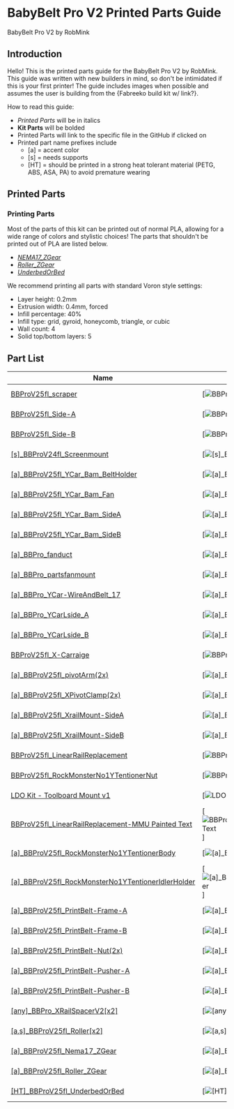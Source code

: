 # BabyBelt Pro V2 Printed Parts Guide
BabyBelt Pro V2 by RobMink

## Introduction
Hello! This is the printed parts guide for the BabyBelt Pro V2 by RobMink. 
This guide was written with new builders in mind, so don't be intimidated if this is your first printer! 
The guide includes images when possible and assumes the user is building from the {Fabreeko build kit w/ link?}. 

How to read this guide:
 - *Printed Parts* will be in italics
 - **Kit Parts** will be bolded
 - Printed Parts will link to the specific file in the GitHub if clicked on
 - Printed part name prefixes include
   - [a] = accent color
   - [s] = needs supports
   - [HT] = should be printed in a strong heat tolerant material (PETG, ABS, ASA, PA) to avoid premature wearing

## Printed Parts
### Printing Parts
Most of the parts of this kit can be printed out of normal PLA, allowing for a wide range of colors and stylistic choices! The parts that shouldn't be printed out of PLA are listed below. 

- [*NEMA17_ZGear*](../STLs/ZBeltDrive/[a]_BBProV25fl_Nema17_ZGear.stl)
- [*Roller_ZGear*](../STLs/ZBeltDrive/[a]_BBProV25fl_Roller_ZGear.stl)
- [*UnderbedOrBed*](../STLs/ZBeltDrive/[HT]_BBProV25fl_UnderbedOrBed.stl)

We recommend printing all parts with standard Voron style settings:

- Layer height: 0.2mm
- Extrusion width: 0.4mm, forced
- Infill percentage: 40%
- Infill type: grid, gyroid, honeycomb, triangle, or cubic
- Wall count: 4
- Solid top/bottom layers: 5


## Part List
|Name|Image|Area|Color|Supports|Material|Description
|-----|-----|-----|-----|-----|-----|-----
|[BBProV25fl_scraper](../STLs/Frame/BBProV25fl_scraper.stl)|[![BBProV25fl_scraper](./images/printed_parts/Frame/BBProV25fl_scraper.jpg)]|Frame|Main|No|PLA or Better|
|[BBProV25fl_Side-A](../STLs/Frame/BBProV25fl_Side-A.stl)|[![BBProV25fl_Side-A](./images/printed_parts/Frame/BBProV25fl_Side-A.jpg)]|Frame|Main|No|PLA or Better|
|[BBProV25fl_Side-B](../STLs/Frame/BBProV25fl_Side-B.stl)|[![BBProV25fl_Side-B](./images/printed_parts/Frame/BBProV25fl_Side-B.jpg)]|Frame|Main|No|PLA or Better|
|[[s]_BBProV24fl_Screenmount](../STLs/Frame/[s]_BBProV24fl_Screenmount.stl)|[![[s]_BBProV24fl_Screenmount](./images/printed_parts/Frame/[s]_BBProV24fl_Screenmount.jpg)]|Frame|Main|Yes|PLA or Better|
|[[a]_BBProV25fl_YCar_Bam_BeltHolder](../STLs/Gantry/Carriage/Bambu/[a]_BBProV25fl_YCar_Bam_BeltHolder.stl)|[![[a]_BBProV25fl_YCar_Bam_BeltHolder](./images/printed_parts/Gantry/Carriage/Bambu/[a]_BBProV25fl_YCar_Bam_BeltHolder.jpg)]|Gantry/Carriage/Bambu|Accent|No|PLA or Better|
|[[a]_BBProV25fl_YCar_Bam_Fan](../STLs/Gantry/Carriage/Bambu/[a]_BBProV25fl_YCar_Bam_Fan.stl)|[![[a]_BBProV25fl_YCar_Bam_Fan](./images/printed_parts/Gantry/Carriage/Bambu/[a]_BBProV25fl_YCar_Bam_Fan.jpg)]|Gantry/Carriage/Bambu|Accent|No|PLA or Better|
|[[a]_BBProV25fl_YCar_Bam_SideA](../STLs/Gantry/Carriage/Bambu/[a]_BBProV25fl_YCar_Bam_SideA.stl)|[![[a]_BBProV25fl_YCar_Bam_SideA](./images/printed_parts/Gantry/Carriage/Bambu/[a]_BBProV25fl_YCar_Bam_SideA.jpg)]|Gantry/Carriage/Bambu|Accent|No|PLA or Better|
|[[a]_BBProV25fl_YCar_Bam_SideB](../STLs/Gantry/Carriage/Bambu/[a]_BBProV25fl_YCar_Bam_SideB.stl)|[![[a]_BBProV25fl_YCar_Bam_SideB](./images/printed_parts/Gantry/Carriage/Bambu/[a]_BBProV25fl_YCar_Bam_SideB.jpg)]|Gantry/Carriage/Bambu|Accent|No|PLA or Better|
|[[a]_BBPro_fanduct](../STLs/Gantry/Carriage/Revo/[a]_BBPro_fanduct.stl)|[![[a]_BBPro_fanduct](./images/printed_parts/Gantry/Carriage/Revo/[a]_BBPro_fanduct.jpg)]|Gantry/Carriage/Revo|Accent|No|PLA or Better|
|[[a]_BBPro_partsfanmount](../STLs/Gantry/Carriage/Revo/[a]_BBPro_partsfanmount.stl)|[![[a]_BBPro_partsfanmount](./images/printed_parts/Gantry/Carriage/Revo/[a]_BBPro_partsfanmount.jpg)]|Gantry/Carriage/Revo|Accent|No|PLA or Better|
|[[a]_BBPro_YCar-WireAndBelt_17](../STLs/Gantry/Carriage/Revo/[a]_BBPro_YCar-WireAndBelt_17.stl)|[![[a]_BBPro_YCar-WireAndBelt_17](./images/printed_parts/Gantry/Carriage/Revo/[a]_BBPro_YCar-WireAndBelt_17.jpg)]|Gantry/Carriage/Revo|Accent|No|PLA or Better|
|[[a]_BBPro_YCarLside_A](../STLs/Gantry/Carriage/Revo/[a]_BBPro_YCarLside_A.stl)|[![[a]_BBPro_YCarLside_A](./images/printed_parts/Gantry/Carriage/Revo/[a]_BBPro_YCarLside_A.jpg)]|Gantry/Carriage/Revo|Accent|No|PLA or Better|
|[[a]_BBPro_YCarLside_B](../STLs/Gantry/Carriage/Revo/[a]_BBPro_YCarLside_B.stl)|[![[a]_BBPro_YCarLside_B](./images/printed_parts/Gantry/Carriage/Revo/[a]_BBPro_YCarLside_B.jpg)]|Gantry/Carriage/Revo|Accent|No|PLA or Better|
|[BBProV25fl_X-Carraige](../STLs/Gantry/X/BBProV25fl_X-Carraige.stl)|[![BBProV25fl_X-Carraige](./images/printed_parts/Gantry/X/BBProV25fl_X-Carraige.jpg)]|Gantry/X|Main|No|PLA or Better|
|[[a]_BBProV25fl_pivotArm(2x)](../STLs/Gantry/X/[a]_BBProV25fl_pivotArm(2x).stl)|[![[a]_BBProV25fl_pivotArm(2x)](./images/printed_parts/Gantry/X/[a]_BBProV25fl_pivotArm(2x).jpg)]|Gantry/X|Accent|No|PLA or Better|
|[[a]_BBProV25fl_XPivotClamp(2x)](../STLs/Gantry/X/[a]_BBProV25fl_XPivotClamp(2x).stl)|[![[a]_BBProV25fl_XPivotClamp(2x)](./images/printed_parts/Gantry/X/[a]_BBProV25fl_XPivotClamp(2x).jpg)]|Gantry/X|Accent|No|PLA or Better|
|[[a]_BBProV25fl_XrailMount-SideA](../STLs/Gantry/X/[a]_BBProV25fl_XrailMount-SideA.stl)|[![[a]_BBProV25fl_XrailMount-SideA](./images/printed_parts/Gantry/X/[a]_BBProV25fl_XrailMount-SideA.jpg)]|Gantry/X|Accent|No|PLA or Better|
|[[a]_BBProV25fl_XrailMount-SideB](../STLs/Gantry/X/[a]_BBProV25fl_XrailMount-SideB.stl)|[![[a]_BBProV25fl_XrailMount-SideB](./images/printed_parts/Gantry/X/[a]_BBProV25fl_XrailMount-SideB.jpg)]|Gantry/X|Accent|No|PLA or Better|
|[BBProV25fl_LinearRailReplacement](../STLs/Gantry/Y/BBProV25fl_LinearRailReplacement.stl)|[![BBProV25fl_LinearRailReplacement](./images/printed_parts/Gantry/Y/BBProV25fl_LinearRailReplacement.jpg)]|Gantry/Y|Main|No|PLA or Better|
|[BBProV25fl_RockMonsterNo1YTentionerNut](../STLs/Gantry/Y/BBProV25fl_RockMonsterNo1YTentionerNut.stl)|[![BBProV25fl_RockMonsterNo1YTentionerNut](./images/printed_parts/Gantry/Y/BBProV25fl_RockMonsterNo1YTentionerNut.jpg)]|Gantry/Y|Main|No|PLA or Better|
|[LDO Kit - Toolboard Mount v1](../STLs/Gantry/Y/LDO%20Kit%20-%20Toolboard%20Mount%20v1.stl)|[![LDO Kit - Toolboard Mount v1](./images/printed_parts/Gantry/Y/LDO%20Kit%20-%20Toolboard%20Mount%20v1.jpg)]|Gantry/Y|Main|No|PLA or Better|
|[BBProV25fl_LinearRailReplacement-MMU Painted Text](../STLs/Gantry/Y/MMU%20&%20AMS/BBProV25fl_LinearRailReplacement-MMU%20Painted%20Text.3mf)|[![BBProV25fl_LinearRailReplacement-MMU Painted Text](./images/printed_parts/Gantry/Y/MMU%20&%20AMS/BBProV25fl_LinearRailReplacement-MMU%20Painted%20Text.3mf)]|Gantry/Y/MMU & AMS|Main|No|PLA or Better|
|[[a]_BBProV25fl_RockMonsterNo1YTentionerBody](../STLs/Gantry/Y/[a]_BBProV25fl_RockMonsterNo1YTentionerBody.stl)|[![[a]_BBProV25fl_RockMonsterNo1YTentionerBody](./images/printed_parts/Gantry/Y/[a]_BBProV25fl_RockMonsterNo1YTentionerBody.jpg)]|Gantry/Y|Accent|No|PLA or Better|
|[[a]_BBProV25fl_RockMonsterNo1YTentionerIdlerHolder](../STLs/Gantry/Y/[a]_BBProV25fl_RockMonsterNo1YTentionerIdlerHolder.stl)|[![[a]_BBProV25fl_RockMonsterNo1YTentionerIdlerHolder](./images/printed_parts/Gantry/Y/[a]_BBProV25fl_RockMonsterNo1YTentionerIdlerHolder.jpg)]|Gantry/Y|Accent|No|PLA or Better|
|[[a]_BBProV25fl_PrintBelt-Frame-A](../STLs/PrintBelt/[a]_BBProV25fl_PrintBelt-Frame-A.stl)|[![[a]_BBProV25fl_PrintBelt-Frame-A](./images/printed_parts/PrintBelt/[a]_BBProV25fl_PrintBelt-Frame-A.jpg)]|PrintBelt|Accent|No|PLA or Better|
|[[a]_BBProV25fl_PrintBelt-Frame-B](../STLs/PrintBelt/[a]_BBProV25fl_PrintBelt-Frame-B.stl)|[![[a]_BBProV25fl_PrintBelt-Frame-B](./images/printed_parts/PrintBelt/[a]_BBProV25fl_PrintBelt-Frame-B.jpg)]|PrintBelt|Accent|No|PLA or Better|
|[[a]_BBProV25fl_PrintBelt-Nut(2x)](../STLs/PrintBelt/[a]_BBProV25fl_PrintBelt-Nut(2x).stl)|[![[a]_BBProV25fl_PrintBelt-Nut(2x)](./images/printed_parts/PrintBelt/[a]_BBProV25fl_PrintBelt-Nut(2x).jpg)]|PrintBelt|Accent|No|PLA or Better|
|[[a]_BBProV25fl_PrintBelt-Pusher-A](../STLs/PrintBelt/[a]_BBProV25fl_PrintBelt-Pusher-A.stl)|[![[a]_BBProV25fl_PrintBelt-Pusher-A](./images/printed_parts/PrintBelt/[a]_BBProV25fl_PrintBelt-Pusher-A.jpg)]|PrintBelt|Accent|No|PLA or Better|
|[[a]_BBProV25fl_PrintBelt-Pusher-B](../STLs/PrintBelt/[a]_BBProV25fl_PrintBelt-Pusher-B.stl)|[![[a]_BBProV25fl_PrintBelt-Pusher-B](./images/printed_parts/PrintBelt/[a]_BBProV25fl_PrintBelt-Pusher-B.jpg)]|PrintBelt|Accent|No|PLA or Better|
|[[any]_BBPro_XRailSpacerV2[x2]](../STLs/Tools/[any]_BBPro_XRailSpacerV2[x2].stl)|[![[any]_BBPro_XRailSpacerV2[x2]](./images/printed_parts/Tools/[any]_BBPro_XRailSpacerV2[x2].jpg)]|Tools|Accent|No|PLA or Better|
|[[a,s]_BBProV25fl_Roller[x2]](../STLs/ZBeltDrive/[a,s]_BBProV25fl_Roller[x2].stl)|[![[a,s]_BBProV25fl_Roller[x2]](./images/printed_parts/ZBeltDrive/[a,s]_BBProV25fl_Roller[x2].jpg)]|ZBeltDrive|Accent|Yes|PLA or Better|
|[[a]_BBProV25fl_Nema17_ZGear](../STLs/ZBeltDrive/[a]_BBProV25fl_Nema17_ZGear.stl)|[![[a]_BBProV25fl_Nema17_ZGear](./images/printed_parts/ZBeltDrive/[a]_BBProV25fl_Nema17_ZGear.jpg)]|ZBeltDrive|Accent|No|PLA or Better|
|[[a]_BBProV25fl_Roller_ZGear](../STLs/ZBeltDrive/[a]_BBProV25fl_Roller_ZGear.stl)|[![[a]_BBProV25fl_Roller_ZGear](./images/printed_parts/ZBeltDrive/[a]_BBProV25fl_Roller_ZGear.jpg)]|ZBeltDrive|Accent|No|PLA or Better|
|[[HT]_BBProV25fl_UnderbedOrBed](../STLs/ZBeltDrive/[HT]_BBProV25fl_UnderbedOrBed.stl)|[![[HT]_BBProV25fl_UnderbedOrBed](./images/printed_parts/ZBeltDrive/[HT]_BBProV25fl_UnderbedOrBed.jpg)]|ZBeltDrive|Main|No|PLA or Better|
